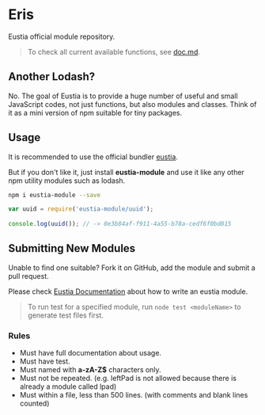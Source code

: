 # Eris

Eustia official module repository.

> To check all current available functions, see 
[doc.md](doc.md).

## Another Lodash?

No. The goal of Eustia is to provide a huge number of useful and small
JavaScript codes, not just functions, but also modules and classes. Think of it
as a mini version of npm suitable for tiny packages.

## Usage

It is recommended to use the official bundler [eustia](http://liriliri.github.io/eustia/).

But if you don't like it, just install **eustia-module** and use it like 
any other npm utility modules such as lodash.

```bash
npm i eustia-module --save
```

```javascript
var uuid = require('eustia-module/uuid');
 
console.log(uuid()); // -> 0e3b84af-f911-4a55-b78a-cedf6f0bd815 
```

## Submitting New Modules

Unable to find one suitable? Fork it on GitHub, add the module and submit a pull
request.

Please check [Eustia Documentation](http://liriliri.github.io/eustia/docs.html#create-module) 
about how to write an eustia module.

> To run test for a specified module, run `node test <moduleName>` to generate 
test files first.

### Rules

* Must have full documentation about usage.
* Must have test.
* Must named with **a-zA-Z$** characters only.
* Must not be repeated. (e.g. leftPad is not allowed because there is already a
  module called lpad)
* Must within a file, less than 500 lines. (with comments and blank lines counted)  
